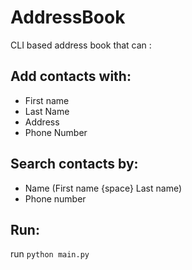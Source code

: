 # AddressBook

CLI based address book that can :

## Add contacts with:
* First name
* Last Name
* Address
* Phone Number

## Search contacts by:
* Name (First name {space} Last name)
* Phone number

## Run:
run `python main.py`
